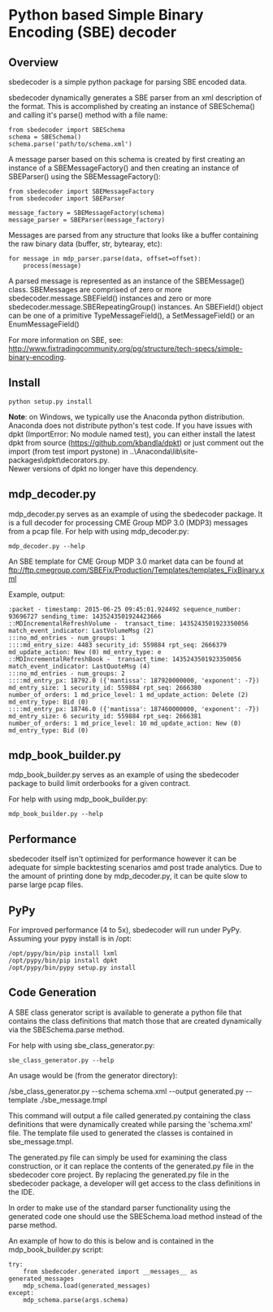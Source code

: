 Python based Simple Binary Encoding (SBE) decoder
=================================================

Overview
--------

sbedecoder is a simple python package for parsing SBE encoded data.  

sbedecoder dynamically generates a SBE parser from an xml description of the format. This is accomplished by
creating an instance of SBESchema() and calling it's parse() method with a file name:

    from sbedecoder import SBESchema
    schema = SBESchema()
    schema.parse('path/to/schema.xml')

A message parser based on this schema is created by first creating an instance of a SBEMessageFactory()
and then creating an instance of SBEParser() using the SBEMessageFactory():

    from sbedecoder import SBEMessageFactory
    from sbedecoder import SBEParser
    
    message_factory = SBEMessageFactory(schema)
    message_parser = SBEParser(message_factory)

Messages are parsed from any structure that looks like a buffer containing the raw binary 
data (buffer, str, bytearay, etc): 

    for message in mdp_parser.parse(data, offset=offset):
        process(message)

A parsed message is represented as an instance of
the SBEMessage() class.  SBEMessages are comprised of zero or more sbedecoder.message.SBEField() instances and 
zero or more sbedecoder.message.SBERepeatingGroup() instances. An SBEField() object can be one of a primitive 
TypeMessageField(), a SetMessageField() or an EnumMessageField()

For more information on SBE, see: http://www.fixtradingcommunity.org/pg/structure/tech-specs/simple-binary-encoding.

Install
-------

    python setup.py install

**Note**: on Windows, we typically use the Anaconda python distribution.  Anaconda does not distribute 
python's test code.  If you have issues with dpkt (ImportError: No module named test), you can either 
install the latest dpkt from source (https://github.com/kbandla/dpkt) or just comment out the 
import (from test import pystone) in ..\\Anaconda\\lib\\site-packages\\dpkt\\decorators.py.  
Newer versions of dpkt no longer have this dependency.


mdp_decoder.py
--------------

mdp_decoder.py serves as an example of using the sbedecoder package.  It is a full decoder for processing CME Group
MDP 3.0 (MDP3) messages from a pcap file.  For help with using mdp_decoder.py:
 
    mdp_decoder.py --help

An SBE template for CME Group MDP 3.0 market data can be found at 
ftp://ftp.cmegroup.com/SBEFix/Production/Templates/templates_FixBinary.xml

Example, output:

    :packet - timestamp: 2015-06-25 09:45:01.924492 sequence_number: 93696727 sending_time: 1435243501924423666 
    ::MDIncrementalRefreshVolume -  transact_time: 1435243501923350056 match_event_indicator: LastVolumeMsg (2)
    :::no_md_entries - num_groups: 1
    ::::md_entry_size: 4483 security_id: 559884 rpt_seq: 2666379 md_update_action: New (0) md_entry_type: e 
    ::MDIncrementalRefreshBook -  transact_time: 1435243501923350056 match_event_indicator: LastQuoteMsg (4)
    :::no_md_entries - num_groups: 2
    ::::md_entry_px: 18792.0 ({'mantissa': 187920000000, 'exponent': -7}) md_entry_size: 1 security_id: 559884 rpt_seq: 2666380 number_of_orders: 1 md_price_level: 1 md_update_action: Delete (2) md_entry_type: Bid (0) 
    ::::md_entry_px: 18746.0 ({'mantissa': 187460000000, 'exponent': -7}) md_entry_size: 6 security_id: 559884 rpt_seq: 2666381 number_of_orders: 1 md_price_level: 10 md_update_action: New (0) md_entry_type: Bid (0) 

mdp_book_builder.py
-------------------

mdp_book_builder.py serves as an example of using the sbedecoder package to build limit orderbooks for a given contract.

For help with using mdp_book_builder.py:

    mdp_book_builder.py --help

Performance
-----------

sbedecoder itself isn't optimized for performance however it can be adequate for simple backtesting scenarios amd 
post trade analytics.  Due to the amount of printing done by mdp_decoder.py, it can be quite slow to parse large 
pcap files.

PyPy
----

For improved performance (4 to 5x), sbedecoder will run under PyPy.  Assuming your pypy install is in /opt:

    /opt/pypy/bin/pip install lxml
    /opt/pypy/bin/pip install dpkt
    /opt/pypy/bin/pypy setup.py install
    
Code Generation
---------------

A SBE class generator script is available to generate a python file that contains the class definitions that match those
that are created dynamically via the SBESchema.parse method.

For help with using sbe_class_generator.py:

    sbe_class_generator.py --help

An usage would be (from the generator directory):

/sbe_class_generator.py --schema schema.xml --output generated.py --template ./sbe_message.tmpl

This command will output a file called generated.py containing the class definitions that were dynamically created
while parsing the 'schema.xml' file. The template file used to generated the classes is contained in sbe_message.tmpl.

The generated.py file can simply be used for examining the class construction, or it can replace the contents of the
generated.py file in the sbedecoder core project. By replacing the generated.py file in the sbedecoder package, a
developer will get access to the class definitions in the IDE.

In order to make use of the standard parser functionality using the generated code one should use the SBESchema.load
method instead of the parse method.

An example of how to do this is below and is contained in the mdp_book_builder.py script:

    try:
        from sbedecoder.generated import __messages__ as generated_messages
        mdp_schema.load(generated_messages)
    except:
        mdp_schema.parse(args.schema)

